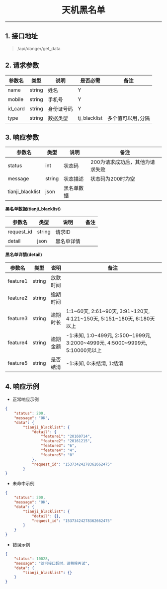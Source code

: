 # <center><span id="天机黑名单">天机黑名单</span></center>
---

## 1. 接口地址
 > /api/danger/get_data

## 2. 请求参数
| 参数名 | 类型 | 说明 | 是否必需 | 备注 |
| --| -- | -- | -- | -- |
| name | string | 姓名 | Y |  |
| mobile | string | 手机号 | Y |  |
| id_card | string | 身份证号码 | Y |  |
| type | string | 数据类型 | tj_blacklist | 多个值可以用`,`分隔 |

## 3. 响应参数
| 参数名 | 类型 | 说明 | 备注 |
| -- | -- | -- | -- |
| status | int | 状态码 | 200为请求成功后，其他为请求失败 |
| message | string | 状态描述 | 状态码为200时为空 |
| tianji_blacklist | json | 黑名单数据 |  ||

**黑名单数据(tianji_blacklist)**

| 参数名 | 类型 | 说明 | 备注 |
| -- | -- | -- | -- |
| request_id | string | 请求ID |  |
| detail | json | 黑名单详情 | ||

**黑名单详情(detail)**

| 参数名 | 类型 | 说明 | 备注 |
| -- | -- | -- | -- |
| feature1 | string | 放款时间 |  |
| feature2 | string | 逾期时间 |  |
| feature3 | string | 逾期时长 | 1:1~60天, 2:61~90天, 3:91~120天, 4:121~150天, 5:151~180天, 6:180天以上 |
| feature4 | string | 逾期金额 | -1:未知, 1:0~499元, 2:500~1999元, 3:2000~4999元, 4:5000~9999元, 5:10000元以上 |
| feature5 | string | 是否结清 | -1:未知, 0:未结清, 1:结清 |

## 4. 响应示例
* 正常响应示例 
```json
{
    "status": 200,
    "message": "OK",
    "data": {
        "tianji_blacklist": {
            "detail": {
				"feature1": "20160714",
				"feature2": "20161215",
				"feature3": "6",
				"feature4": "4",
				"feature5": "0"
			},
            "request_id": "15373424278362662475"
        }
}
```

* 未命中示例
```json
{
    "status": 200,
    "message": "OK",
    "data": {
        "tianji_blacklist": {
            "detail": {},
            "request_id": "15373424278362662475"
        }
	}
}
```

* 错误示例
```json
{
    "status": 10028,
    "message": "访问接口超时，请稍候再试",
    "data": {
        "tianji_blacklist": {}
	}
}
```
